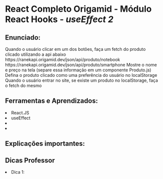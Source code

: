 # React Completo Origamid - Módulo React Hooks - <i>useEffect 2</i>
## Enunciado: 
 <p>Quando o usuário clicar em um dos botões, faça um fetch do produto clicado utilizando a api abaixo
 https://ranekapi.origamid.dev/json/api/produto/notebook
 https://ranekapi.origamid.dev/json/api/produto/smartphone
 Mostre o nome e preço na tela (separe essa informação em um componente Produto.js)
 Defina o produto clicado como uma preferência do usuário no localStorage
 Quando o usuário entrar no site, se existe um produto no localStorage, faça o fetch do mesmo</p>


## Ferramentas e Aprendizados:
<li>React.JS </li>
<li>useEffect</li>
<li></li>
<li></li>

## Explicações importantes:



## Dicas Professor

<li> Dica 1: </li>


